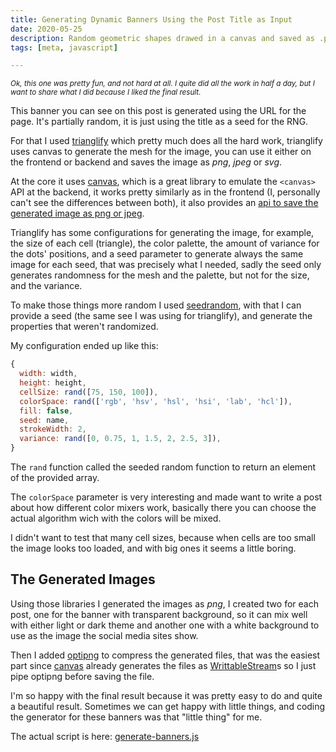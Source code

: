 ```yaml
---
title: Generating Dynamic Banners Using the Post Title as Input
date: 2020-05-25
description: Random geometric shapes drawed in a canvas and saved as .png
tags: [meta, javascript]

---
```


<small><i>Ok, this one was pretty fun, and not hard at all. I quite did all the work in half a day, but I want to share what I did because I liked the final result.</i></small>

This banner you can see on this post is generated using the URL for the page. It's partially random, it is just using the title as a seed for the RNG.

For that I used [trianglify][trianglify] which pretty much does all the hard work, trianglify uses canvas to generate the mesh for the image, you can use it either on the frontend or backend and saves the image as _png_, _jpeg_ or _svg_.

At the core it uses [canvas][canvas], which is a great library to emulate the `<canvas>` API at the backend, it works pretty similarly as in the frontend (I, personally can't see the differences between both), it also provides an [api to save the generated image as png or jpeg][canvas-save].

Trianglify has some configurations for generating the image, for example, the size of each cell (triangle), the color palette, the amount of variance for the dots' positions, and a seed parameter to generate always the same image for each seed, that was precisely what I needed, sadly the seed only generates randomness for the mesh and the palette, but not for the size, and the variance.

To make those things more random I used [seedrandom][seedrandom], with that I can provide a seed (the same see I was using for trianglify), and generate the properties that weren't randomized.

My configuration ended up like this:

```javascript
{
  width: width,
  height: height,
  cellSize: rand([75, 150, 100]),
  colorSpace: rand(['rgb', 'hsv', 'hsl', 'hsi', 'lab', 'hcl']),
  fill: false,
  seed: name,
  strokeWidth: 2,
  variance: rand([0, 0.75, 1, 1.5, 2, 2.5, 3]),
}
```

The `rand` function called the seeded random function to return an element of the provided array.

The `colorSpace` parameter is very interesting and made want to write a post about how different color mixers work, basically there you can choose the actual algorithm wich with the colors will be mixed.

I didn't want to test that many cell sizes, because when cells are too small the image looks too loaded, and with big ones it seems a little boring.

## The Generated Images

Using those libraries I generated the images as _png_, I created two for each post, one for the banner with transparent background, so it can mix well with either light or dark theme and another one with a white background to use as the image the social media sites show.

Then I added [optipng][optipng] to compress the generated files, that was the easiest part since  [canvas][canvas] already generates the files as [WrittableStream][ws]s so I just pipe optipng before saving the file.

I'm so happy with the final result because it was pretty easy to do and quite a beautiful result. Sometimes we can get happy with little things, and coding the generator for these banners was that "little thing" for me.

The actual script is here: [generate-banners.js](https://github.com/HersonHN/hersonhn/blob/master/tools/generate-banners.js)


[trianglify]: https://trianglify.io/
[canvas]: https://www.npmjs.com/package/canvas
[canvas-save]: https://developer.aliyun.com/mirror/npm/package/canvas#canvascreatejpegstream
[seedrandom]: https://www.npmjs.com/package/seedrandom
[optipng]: https://www.npmjs.com/package/optipng
[ws]: https://nodejs.org/api/stream.html#stream_writable_streams
